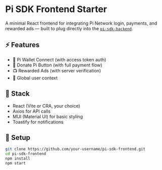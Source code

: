 # Pi SDK Frontend Starter

A minimal React frontend for integrating Pi Network login, payments, and rewarded ads — built to plug directly into the [`pi-sdk-backend`](https://github.com/your-org/pi-sdk-backend).

## ⚡ Features

- 🔌 Pi Wallet Connect (with access token auth)
- 💎 Donate Pi Button (with full payment flow)
- 📺 Rewarded Ads (with server verification)
- 🧠 Global user context

## 🧰 Stack

- React (Vite or CRA, your choice)
- Axios for API calls
- MUI (Material UI) for basic styling
- Toastify for notifications

## 🚀 Setup

```bash
git clone https://github.com/your-username/pi-sdk-frontend.git
cd pi-sdk-frontend
npm install
npm start
